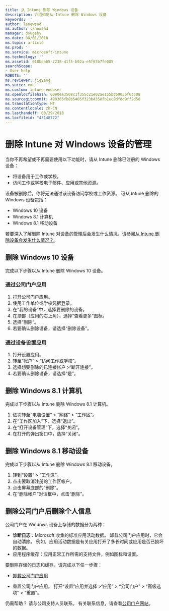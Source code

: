 ```yaml
---
title: 从 Intune 删除 Windows 设备
description: 介绍如何从 Intune 删除 Windows 设备
keywords: ''
author: lenewsad
ms.author: lanewsad
manager: dougeby
ms.date: 08/01/2018
ms.topic: article
ms.prod: ''
ms.service: microsoft-intune
ms.technology: ''
ms.assetid: 018bda65-7238-41f5-b92a-e5f67b7fe085
searchScope:
- User help
ROBOTS: ''
ms.reviewer: jieyang
ms.suite: ems
ms.custom: intune-enduser
ms.openlocfilehash: 6090ea3509c1f355c21e02ae155bdb9035f6c508
ms.sourcegitcommit: 490365fb8b5405f323b4358fb1ec9dfdd9ff2d58
ms.translationtype: HT
ms.contentlocale: zh-CN
ms.lasthandoff: 08/29/2018
ms.locfileid: "43148772"
---
```

# <a name="remove-your-windows-device-from-intune-management"></a>删除 Intune 对 Windows 设备的管理

当你不再希望或不再需要使用以下功能时，请从 Intune 删除已注册的 Windows 设备：  
* 将设备用于工作或学校。 
* 访问工作或学校电子邮件、应用或其他资源。

设备被删除后，你将无法通过该设备访问学校或工作资源。 可从 Intune 删除的 Windows 设备包括：  
* Windows 10 设备 
* Windows 8.1 计算机
* WIndows 8.1 移动设备
 
若要深入了解删除 Intune 对设备的管理后会发生什么情况，请参阅[从 Intune 删除设备会发生什么情况？](what-happens-if-you-unenroll-your-device-from-intune-windows.md)。

## <a name="remove-your-windows-10-device"></a>删除 Windows 10 设备
完成以下步骤以从 Intune 删除 Windows 10 设备。

### <a name="via-the-company-portal-app"></a>通过公司门户应用

1. 打开公司门户应用。
2. 使用工作单位或学校凭据登录。
3. 在“我的设备”中，选择要删除的设备。
4. 在顶部（应用的右上角），选择“查看更多”图标。
5. 选择“删除”。 
6. 若要确认删除设备，请选择“删除设备”。

### <a name="via-device-settings-app"></a>通过设备设置应用
1. 打开设置应用。 
2. 转至“帐户” > “访问工作或学校”。
3. 选择想要删除的已连接帐户 >“断开连接”。
4. 若要确认删除设备，请选择“是”。

## <a name="remove-your-windows-81-computer"></a>删除 Windows 8.1 计算机
完成以下步骤以从 Intune 删除 Windows 8.1 计算机。

1.  依次转至“电脑设置” > “网络” > “工作区”。
2.  在“工作区加入”下，选择“退出”。
3.  在“打开设备管理”下，选择“关闭”。
4.  在打开的弹出窗口中，选择“关闭”。

## <a name="remove-your-windows-81-mobile-device"></a>删除 Windows 8.1 移动设备
完成以下步骤以从 Intune 删除 Windows 8.1 移动设备。

1.  转到“设置” > “工作区”。
2.  点击要取消注册的工作区帐户。
3.  点击屏幕底部的“删除”。
4.  在“删除帐户”对话框中，点击“删除”。  
## <a name="removing-your-personal-information-after-removing-the-company-portal"></a>删除公司门户后删除个人信息
公司门户在 Windows 设备上存储的数据分为两种：

-   **诊断日志**：Microsoft 收集的标准应用活动数据。 卸载公司门户应用时，它会自动清除。 例如，应用活动数据是有关应用打开了多长时间或应用是否已损坏的数据。
-   应用程序缓存：应用正常工作所需的支持文件，例如图标和设置。

要删除存储的日志和缓存，请完成以下任一步骤：

* [卸载公司门户应用](https://support.microsoft.com/help/4028003/windows-10-uninstall-apps-and-programs) 

* 重置公司门户应用。 打开“设置”应用并选择 >“应用” > “公司门户” > “高级选项” > “重置”。 

仍需帮助？ 请与公司支持人员联系。 有关联系信息，请查看[公司门户网站](https://go.microsoft.com/fwlink/?linkid=2010980)。

